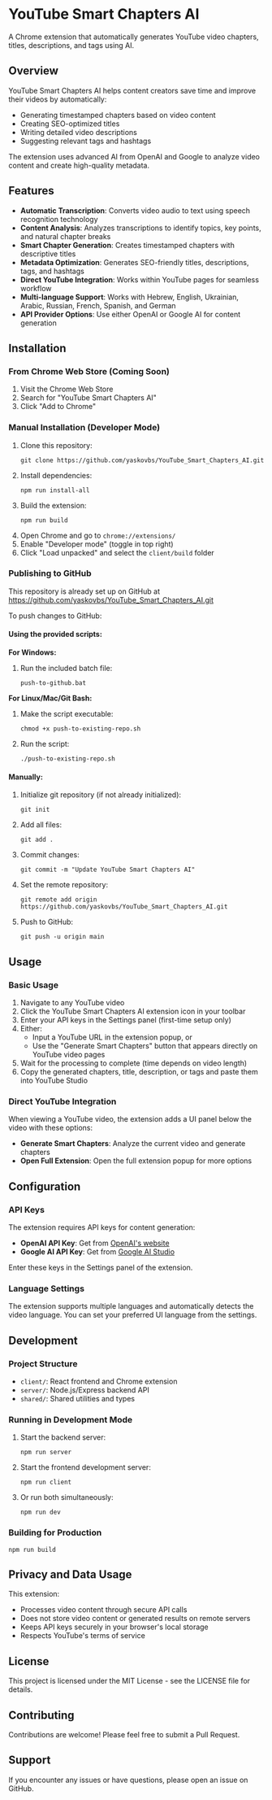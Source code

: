# YouTube Smart Chapters AI

A Chrome extension that automatically generates YouTube video chapters, titles, descriptions, and tags using AI.

## Overview

YouTube Smart Chapters AI helps content creators save time and improve their videos by automatically:

- Generating timestamped chapters based on video content
- Creating SEO-optimized titles
- Writing detailed video descriptions
- Suggesting relevant tags and hashtags

The extension uses advanced AI from OpenAI and Google to analyze video content and create high-quality metadata.

## Features

- **Automatic Transcription**: Converts video audio to text using speech recognition technology
- **Content Analysis**: Analyzes transcriptions to identify topics, key points, and natural chapter breaks
- **Smart Chapter Generation**: Creates timestamped chapters with descriptive titles
- **Metadata Optimization**: Generates SEO-friendly titles, descriptions, tags, and hashtags
- **Direct YouTube Integration**: Works within YouTube pages for seamless workflow
- **Multi-language Support**: Works with Hebrew, English, Ukrainian, Arabic, Russian, French, Spanish, and German
- **API Provider Options**: Use either OpenAI or Google AI for content generation

## Installation

### From Chrome Web Store (Coming Soon)
1. Visit the Chrome Web Store
2. Search for "YouTube Smart Chapters AI"
3. Click "Add to Chrome"

### Manual Installation (Developer Mode)
1. Clone this repository:
   ```
   git clone https://github.com/yaskovbs/YouTube_Smart_Chapters_AI.git
   ```
2. Install dependencies:
   ```
   npm run install-all
   ```
3. Build the extension:
   ```
   npm run build
   ```
4. Open Chrome and go to `chrome://extensions/`
5. Enable "Developer mode" (toggle in top right)
6. Click "Load unpacked" and select the `client/build` folder

### Publishing to GitHub

This repository is already set up on GitHub at https://github.com/yaskovbs/YouTube_Smart_Chapters_AI.git

To push changes to GitHub:

#### Using the provided scripts:

**For Windows:**
1. Run the included batch file:
   ```
   push-to-github.bat
   ```

**For Linux/Mac/Git Bash:**
1. Make the script executable:
   ```
   chmod +x push-to-existing-repo.sh
   ```
2. Run the script:
   ```
   ./push-to-existing-repo.sh
   ```

#### Manually:

1. Initialize git repository (if not already initialized):
   ```
   git init
   ```
2. Add all files:
   ```
   git add .
   ```
3. Commit changes:
   ```
   git commit -m "Update YouTube Smart Chapters AI"
   ```
4. Set the remote repository:
   ```
   git remote add origin https://github.com/yaskovbs/YouTube_Smart_Chapters_AI.git
   ```
5. Push to GitHub:
   ```
   git push -u origin main
   ```

## Usage

### Basic Usage
1. Navigate to any YouTube video
2. Click the YouTube Smart Chapters AI extension icon in your toolbar
3. Enter your API keys in the Settings panel (first-time setup only)
4. Either:
   - Input a YouTube URL in the extension popup, or
   - Use the "Generate Smart Chapters" button that appears directly on YouTube video pages
5. Wait for the processing to complete (time depends on video length)
6. Copy the generated chapters, title, description, or tags and paste them into YouTube Studio

### Direct YouTube Integration
When viewing a YouTube video, the extension adds a UI panel below the video with these options:
- **Generate Smart Chapters**: Analyze the current video and generate chapters
- **Open Full Extension**: Open the full extension popup for more options

## Configuration

### API Keys
The extension requires API keys for content generation:
- **OpenAI API Key**: Get from [OpenAI's website](https://platform.openai.com/account/api-keys)
- **Google AI API Key**: Get from [Google AI Studio](https://ai.google.dev/)

Enter these keys in the Settings panel of the extension.

### Language Settings
The extension supports multiple languages and automatically detects the video language. You can set your preferred UI language from the settings.

## Development

### Project Structure
- `client/`: React frontend and Chrome extension
- `server/`: Node.js/Express backend API
- `shared/`: Shared utilities and types

### Running in Development Mode
1. Start the backend server:
   ```
   npm run server
   ```
2. Start the frontend development server:
   ```
   npm run client
   ```
3. Or run both simultaneously:
   ```
   npm run dev
   ```

### Building for Production
```
npm run build
```

## Privacy and Data Usage

This extension:
- Processes video content through secure API calls
- Does not store video content or generated results on remote servers
- Keeps API keys securely in your browser's local storage
- Respects YouTube's terms of service

## License

This project is licensed under the MIT License - see the LICENSE file for details.

## Contributing

Contributions are welcome! Please feel free to submit a Pull Request.

## Support

If you encounter any issues or have questions, please open an issue on GitHub.
